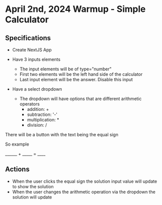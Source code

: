 # April 2nd, 2024 Warmup - Simple Calculator

## Specifications

- Create NextJS App
- Have 3 inputs elements
  - The input elements will be of type="number"
  - First two elements will be the left hand side of the calculator
  - Last input element will be the answer. Disable this input

- Have a select dropdown
  - The dropdown will have options that are different arithmetic operators
    - addition: +
    - subtraction: '-'
    - multiplication: *
    - division: /

There will be a button with the text being the equal sign

So example

______ + _____ = ____

## Actions

- When the user clicks the equal sign the solution input value will update to show the solution
- When the user changes the arithmetic operation via the dropdown the solution will update